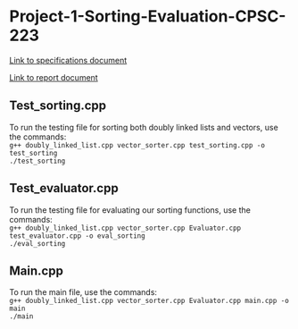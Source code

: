 # Project-1-Sorting-Evaluation-CPSC-223

[Link to specifications document](https://gonzagau-my.sharepoint.com/:w:/g/personal/sallen13_zagmail_gonzaga_edu/Eemkn66uZRVCgHsucDw39B4B87Ke0ls2pclqFBiVAVe6lg?e=0mIzqD)

[Link to report document](https://gonzagau-my.sharepoint.com/personal/kgolden_zagmail_gonzaga_edu/Documents/PA1_Report.docx?web=1)

## Test_sorting.cpp
To run the testing file for sorting both doubly linked lists and vectors, use the commands:  
`g++ doubly_linked_list.cpp vector_sorter.cpp test_sorting.cpp -o test_sorting`  
`./test_sorting`

## Test_evaluator.cpp
To run the testing file for evaluating our sorting functions, use the commands:  
`g++ doubly_linked_list.cpp vector_sorter.cpp Evaluator.cpp test_evaluator.cpp -o eval_sorting`  
`./eval_sorting`

## Main.cpp
To run the main file, use the commands:  
`g++ doubly_linked_list.cpp vector_sorter.cpp Evaluator.cpp main.cpp -o main`  
`./main`